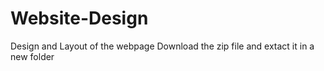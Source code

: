 # Website-Design
Design and Layout of the webpage
Download the zip file and extact it in a new folder
